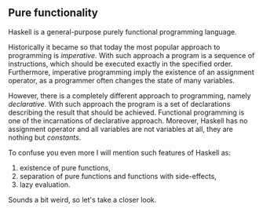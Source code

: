 Pure functionality
------------------

Haskell is a general-purpose purely functional programming language.

Historically it became so that today the most popular approach to programming 
is *imperative*. With such approach a program is a sequence of instructions,
which should be executed exactly in the specified order. Furthermore, imperative
programming imply the existence of an assignment operator, as a programmer often
changes the state of many variables.

However, there is a completely different approach to programming, namely
*declarative*. With such approach the program is a set of declarations describing 
the result that should be achieved. Functional programming is one of the incarnations 
of declarative approach. Moreover, Haskell has no assignment operator and all 
variables are not variables at all, they are nothing but *constants*.

To confuse you even more I will mention such features of Haskell as:

1. existence of pure functions,
2. separation of pure functions and functions with side-effects,
3. lazy evaluation.

Sounds a bit weird, so let's take a closer look.

